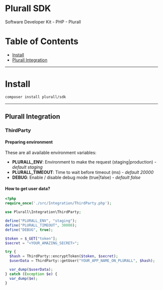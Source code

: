 # Plurall SDK

Software Developer Kit - PHP - Plurall

# Table of Contents

* [Install](#install)
* [Plurall Integration](#plurall-integration)

---

# Install

```sh
composer install plurall/sdk
```

---
## Plurall Integration

### ThirdParty

#### Preparing environment

These are all available environment variables:

* **PLURALL_ENV**: Environment to make the request (staging|production) - *default staging*
* **PLURALL_TIMEOUT**: Time to wait before timeout (ms) - *default 20000*
* **DEBUG**: Enable / disable debug mode (true|false) - *default false*

#### How to get user data?

```php
<?php
require_once('./src/Integration/ThirdParty.php');

use Plurall\Integration\ThirdParty;

define("PLURALL_ENV", "staging");
define("PLURALL_TIMEOUT", 30000);
define("DEBUG", true);

$token = $_GET["token"];
$secret = "<YOUR_AMAZING_SECRET>";

try {
  $hash = ThirdParty::encryptToken($token, $secret);
  $userData = ThirdParty::getUser("YOUR_APP_NAME_ON_PLURALL", $hash);

  var_dump($userData);
} catch (Exception $e) {
  var_dump($e);
}
```
